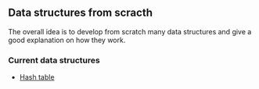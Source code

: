 ## Data structures from scracth

The overall idea is to develop from scratch many data structures and give a good explanation on how they work.

### Current data structures

- [Hash table](https://github.com/fabianokoseki/data-structures-from-scratch/tree/master/src/main/java/hashtable)
